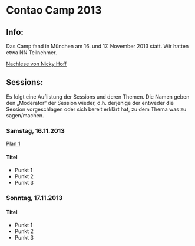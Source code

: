 # Contao Camp 2013

## Info:
Das Camp fand in München am 16. und 17. November 2013 statt. Wir hatten etwa NN Teilnehmer.

[Nachlese von Nicky Hoff](https://contao.org/de/news/nachlese-contao-camp-2013-muenchen)

## Sessions:
Es folgt eine Auflistung der Sessions und deren Themen. Die Namen geben den
„Moderator“ der Session wieder, d.h. derjenige der entweder die Session
vorgeschlagen oder sich bereit erklärt hat, zu dem Thema was zu sagen/machen.

### Samstag, 16.11.2013

[Plan 1](2013_plan_tag1.jpg)

#### Titel

* Punkt 1
* Punkt 2
* Punkt 3


### Sonntag, 17.11.2013

#### Titel

* Punkt 1
* Punkt 2
* Punkt 3
